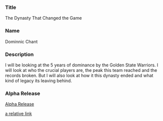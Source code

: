 ### Title

The Dynasty That Changed the Game

### Name

Dominnic Chant

### Description

I will be looking at the 5 years of dominance by the Golden State Warriors. I will look at who the crucial players are, the peak this team reached and the records broken. But I will also look at how it this dynasty ended and what kind of legacy its leaving behind. 

### Alpha Release

<a href = "https://docs.google.com/document/d/1HoVkt6HOfh_on_CAjbvM21tFxNc5cL8xY68yj0INDB0/edit?usp=sharing">Alpha Release</a>


[a relative link](page1.md)
